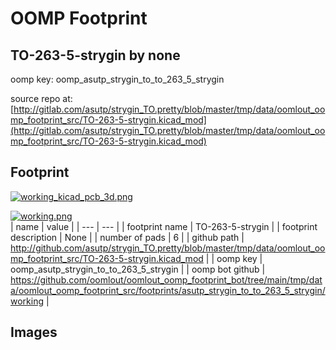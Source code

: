 # OOMP Footprint  
## TO-263-5-strygin  by none  
  
oomp key: oomp_asutp_strygin_to_to_263_5_strygin  
  
source repo at: [http://gitlab.com/asutp/strygin_TO.pretty/blob/master/tmp/data/oomlout_oomp_footprint_src/TO-263-5-strygin.kicad_mod](http://gitlab.com/asutp/strygin_TO.pretty/blob/master/tmp/data/oomlout_oomp_footprint_src/TO-263-5-strygin.kicad_mod)  
## Footprint  
  
[![working_kicad_pcb_3d.png](working_kicad_pcb_3d_600.png)](working_kicad_pcb_3d.png)  
  
[![working.png](working_600.png)](working.png)  
| name | value | 
| --- | --- | 
| footprint name | TO-263-5-strygin | 
| footprint description | None | 
| number of pads | 6 | 
| github path | http://github.com/asutp/strygin_TO.pretty/blob/master/tmp/data/oomlout_oomp_footprint_src/TO-263-5-strygin.kicad_mod | 
| oomp key | oomp_asutp_strygin_to_to_263_5_strygin | 
| oomp bot github | https://github.com/oomlout/oomlout_oomp_footprint_bot/tree/main/tmp/data/oomlout_oomp_footprint_src/footprints/asutp_strygin_to_to_263_5_strygin/working | 
## Images  
